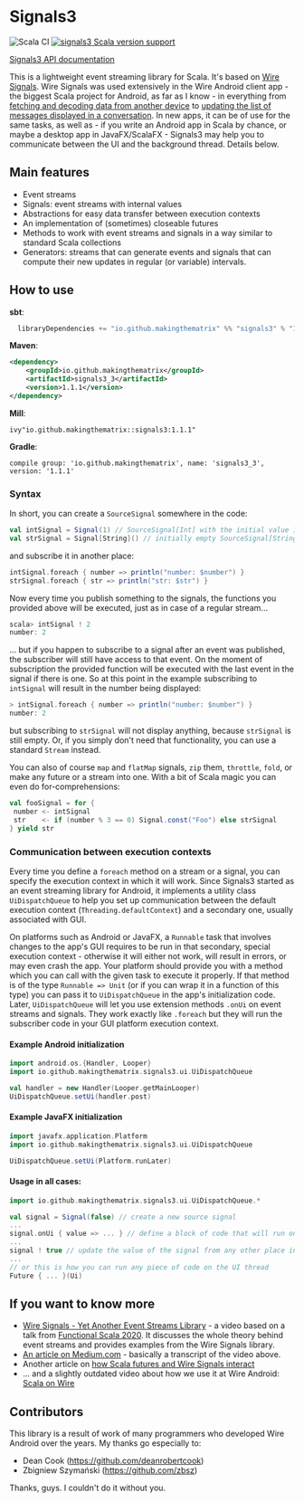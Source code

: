 # Signals3

![Scala CI](https://github.com/makingthematrix/signals3/workflows/Scala%20CI/badge.svg)
[![signals3 Scala version support](https://index.scala-lang.org/makingthematrix/signals3/signals3/latest-by-scala-version.svg?platform=jvm)](https://index.scala-lang.org/makingthematrix/signals3/signals3)

[Signals3 API documentation](https://makingthematrix.github.io/signals3)

This is a lightweight event streaming library for Scala. It's based on [Wire Signals](https://github.com/wireapp/wire-signals). 
Wire Signals was used extensively in the Wire Android client app - the biggest Scala project for Android, as far as I know - in everything from 
[fetching and decoding data from another device](https://github.com/wireapp/wire-android-sync-engine/blob/develop/zmessaging/src/main/scala/com/waz/service/push/PushService.scala) 
to [updating the list of messages displayed in a conversation](https://github.com/wireapp/wire-android/blob/develop/app/src/main/scala/com/waz/zclient/messages/MessagesController.scala).
In new apps, it can be of use for the same tasks, as well as - if you write an Android app in Scala by chance, or maybe a desktop app in JavaFX/ScalaFX - Signals3 may help you to communicate between the UI and the background thread. Details below. 

## Main features

* Event streams
* Signals: event streams with internal values
* Abstractions for easy data transfer between execution contexts
* An implementation of (sometimes) closeable futures
* Methods to work with event streams and signals in a way similar to standard Scala collections
* Generators: streams that can generate events and signals that can compute their new updates in regular (or variable) intervals. 

## How to use

**sbt**:
```sbt
  libraryDependencies += "io.github.makingthematrix" %% "signals3" % "1.1.1"
```

**Maven**:
```xml
<dependency>
    <groupId>io.github.makingthematrix</groupId>
    <artifactId>signals3_3</artifactId>
    <version>1.1.1</version>
</dependency>
```

**Mill**:
```
ivy"io.github.makingthematrix::signals3:1.1.1"
```

**Gradle**:
```
compile group: 'io.github.makingthematrix', name: 'signals3_3', version: '1.1.1'
```

### Syntax

In short, you can create a `SourceSignal` somewhere in the code:
```scala
val intSignal = Signal(1) // SourceSignal[Int] with the initial value 1
val strSignal = Signal[String]() // initially empty SourceSignal[String]
```

and subscribe it in another place:
```scala
intSignal.foreach { number => println("number: $number") }
strSignal.foreach { str => println("str: $str") }
```

Now every time you publish something to the signals, the functions you provided above will be executed, just as in case of a regular stream...
```scala
scala> intSignal ! 2
number: 2
```
... but if you happen to subscribe to a signal after an event was published, the subscriber will still have access to that event. On the moment of subscription the provided function will be executed with the last event in the signal if there is one. So at this point in the example subscribing to `intSignal` will result in the number being displayed:
```scala
> intSignal.foreach { number => println("number: $number") }
number: 2
```
but subscribing to `strSignal` will not display anything, because `strSignal` is still empty. Or, if you simply don't need that functionality, you can use a standard `Stream` instead.

You can also of course `map` and `flatMap` signals, `zip` them, `throttle`, `fold`, or make any future or a stream into one. With a bit of Scala magic you can even do for-comprehensions:
```scala
val fooSignal = for {
 number <- intSignal
 str    <- if (number % 3 == 0) Signal.const("Foo") else strSignal
} yield str
```

### Communication between execution contexts

Every time you define a `foreach` method on a stream or a signal, you can specify the execution context in which it will work.
Since Signals3 started as an event streaming library for Android, it implements a utility class `UiDispatchQueue` to help you set up 
communication between the default execution context (`Threading.defaultContext`) and a secondary one, usually associated with GUI. 

On platforms such as Android or JavaFX, a `Runnable` task that involves changes to the app's GUI requires to be run 
in that secondary, special execution context - otherwise it will either not work, will result in errors, or may even crash the app.
Your platform should provide you with a method which you can call with the given task to execute it properly.
If that method is of the type `Runnable => Unit` (or if you can wrap it in a function of this type) you can pass it
to `UiDispatchQueue` in the app's initialization code. Later, `UiDispatchQueue` will let you use extension methods
`.onUi` on event streams and signals. They work exactly like `.foreach` but they will run the subscriber code in
your GUI platform execution context.

#### Example Android initialization

```scala
import android.os.{Handler, Looper}
import io.github.makingthematrix.signals3.ui.UiDispatchQueue

val handler = new Handler(Looper.getMainLooper)
UiDispatchQueue.setUi(handler.post)
```

#### Example JavaFX initialization

```scala
import javafx.application.Platform
import io.github.makingthematrix.signals3.ui.UiDispatchQueue

UiDispatchQueue.setUi(Platform.runLater)
```

#### Usage in all cases:

```scala
import io.github.makingthematrix.signals3.ui.UiDispatchQueue.*

val signal = Signal(false) // create a new source signal
...
signal.onUi { value => ... } // define a block of code that will run on the UI thread
...
signal ! true // update the value of the signal from any other place in the code
...
// or this is how you can run any piece of code on the UI thread
Future { ... }(Ui)
```

## If you want to know more
* [Wire Signals - Yet Another Event Streams Library](https://youtu.be/IgKjd_fhM0M) - a video based on a talk from [Functional Scala 2020](https://www.functionalscala.com/). It discusses the whole theory behind event streams and provides examples from the Wire Signals library.
* [An article on Medium.com](https://makingthematrix.medium.com/wire-signals-81918bbcc07f?source=friends_link&sk=948c6f03e507e6f0188737711511a4b0) - basically a transcript of the video above.
* Another article on [how Scala futures and Wire Signals interact](https://github.com/wireapp/wire-signals/wiki/Futures-in-the-context-of-Wire-Signals)
* ... and a slightly outdated video about how we use it at Wire Android: [Scala on Wire](https://www.youtube.com/watch?v=dnsyd-h5piI)

## Contributors 

This library is a result of work of many programmers who developed Wire Android over the years. 
My thanks go especially to:
* Dean Cook (https://github.com/deanrobertcook)
* Zbigniew Szymański (https://github.com/zbsz)

Thanks, guys. I couldn't do it without you.
